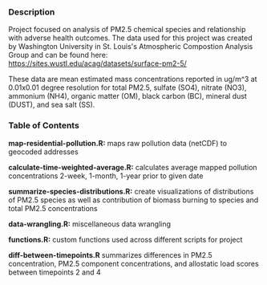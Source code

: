 ### Description

Project focused on analysis of PM2.5 chemical species and relationship with adverse health outcomes. The data used for this project was created by Washington University in St. Louis's Atmospheric Compostion Analysis Group and can be found here: https://sites.wustl.edu/acag/datasets/surface-pm2-5/

These data are mean estimated mass concentrations reported in ug/m^3 at 0.01x0.01 degree resolution for total PM2.5, sulfate (SO4), nitrate (NO3), ammonium (NH4), organic matter (OM), black carbon (BC), mineral dust (DUST), and sea salt (SS).

### Table of Contents

**map-residential-pollution.R:** maps raw pollution data (netCDF) to geocoded addresses 

**calculate-time-weighted-average.R:** calculates average mapped pollution concentrations 2-week, 1-month, 1-year prior to given date

**summarize-species-distributions.R:** create visualizations of distributions of PM2.5 species as well as contribution of biomass burning to species and total PM2.5 concentrations

**data-wrangling.R:** miscellaneous data wrangling

**functions.R:** custom functions used across different scripts for project

**diff-between-timepoints.R** summarizes differences in PM2.5 concentration, PM2.5 component concentrations, and allostatic load scores between timepoints 2 and 4
